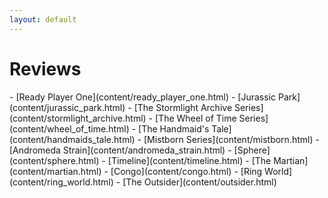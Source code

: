 ```yaml
---
layout: default
---
```

<div class="jumbotron shadow large text-white bg-primary mb-3 container text-center" markdown="1">
<h1>Reviews</h1>
- [<span markdown="1" class="text-white">Ready Player One</span>](content/ready_player_one.html)
- [<span markdown="1" class="text-white">Jurassic Park</span>](content/jurassic_park.html)
- [<span markdown="1" class="text-white">The Stormlight Archive Series</span>](content/stormlight_archive.html)
- [<span markdown="1" class="text-white">The Wheel of Time Series</span>](content/wheel_of_time.html)
- [<span markdown="1" class="text-white">The Handmaid's Tale</span>](content/handmaids_tale.html)
- [<span markdown="1" class="text-white">Mistborn Series</span>](content/mistborn.html)
- [<span markdown="1" class="text-white">Andromeda Strain</span>](content/andromeda_strain.html)
- [<span markdown="1" class="text-white">Sphere</span>](content/sphere.html)
- [<span markdown="1" class="text-white">Timeline</span>](content/timeline.html)
- [<span markdown="1" class="text-white">The Martian</span>](content/martian.html)
- [<span markdown="1" class="text-white">Congo</span>](content/congo.html)
- [<span markdown="1" class="text-white">Ring World</span>](content/ring_world.html)
- [<span markdown="1" class="text-white">The Outsider</span>](content/outsider.html)
</div>
